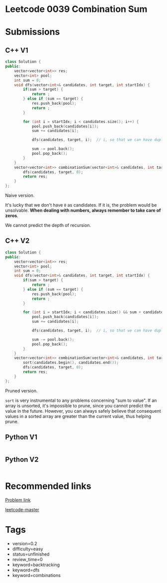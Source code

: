 # Leetcode 0039 Combination Sum

# Submissions

## C++ V1

```C++
class Solution {
public:
    vector<vector<int>> res;
    vector<int> pool;
    int sum = 0;
    void dfs(vector<int>& candidates, int target, int startIdx) {
        if(sum > target) {
            return ;
        } else if (sum == target) {
            res.push_back(pool);
            return ;
        }

        for (int i = startIdx; i < candidates.size(); i++) {
            pool.push_back(candidates[i]);
            sum += candidates[i];

            dfs(candidates, target, i);  // i, so that we can have duplicates

            sum -= pool.back();
            pool.pop_back();
        }
    }
    vector<vector<int>> combinationSum(vector<int>& candidates, int target) {
        dfs(candidates, target, 0);
        return res;
    }
};
```

Naive version.

It's lucky that we don't have `0` as candidates. If it is, the problem would be unsolvable. **When dealing with numbers, always remember to take care of zeros**.

We cannot predict the depth of recursion.


## C++ V2

```C++
class Solution {
public:
    vector<vector<int>> res;
    vector<int> pool;
    int sum = 0;
    void dfs(vector<int>& candidates, int target, int startIdx) {
        if(sum > target) {
            return ;
        } else if (sum == target) {
            res.push_back(pool);
            return ;
        }

        for (int i = startIdx; i < candidates.size() && sum + candidates[i] <= target; i++) {
            pool.push_back(candidates[i]);
            sum += candidates[i];

            dfs(candidates, target, i);  // i, so that we can have duplicates

            sum -= pool.back();
            pool.pop_back();
        }
    }
    vector<vector<int>> combinationSum(vector<int>& candidates, int target) {
        sort(candidates.begin(), candidates.end());
        dfs(candidates, target, 0);
        return res;
    }
};
```

Pruned version.

`sort` is very instrumental to any problems concerning "sum to value". If an array is unsorted, it's impossible to prune, since you cannot predict the value in the future. However, you can always safely believe that consequent values in a sorted array are greater than the current value, thus helping prune.


## Python V1

```python
```



## Python V2

```python

```


# Recommended links

[Problem link](https://leetcode.com/problems/combination-sum/description/)

[leetcode-master](https://github.com/youngyangyang04/leetcode-master/blob/master/problems/0039.%E7%BB%84%E5%90%88%E6%80%BB%E5%92%8C.md)


# Tags

- version=0.2
- difficulty=easy
- status=unfinished
- review_time=0
- keyword=backtracking
- keyword=dfs
- keyword=combinations